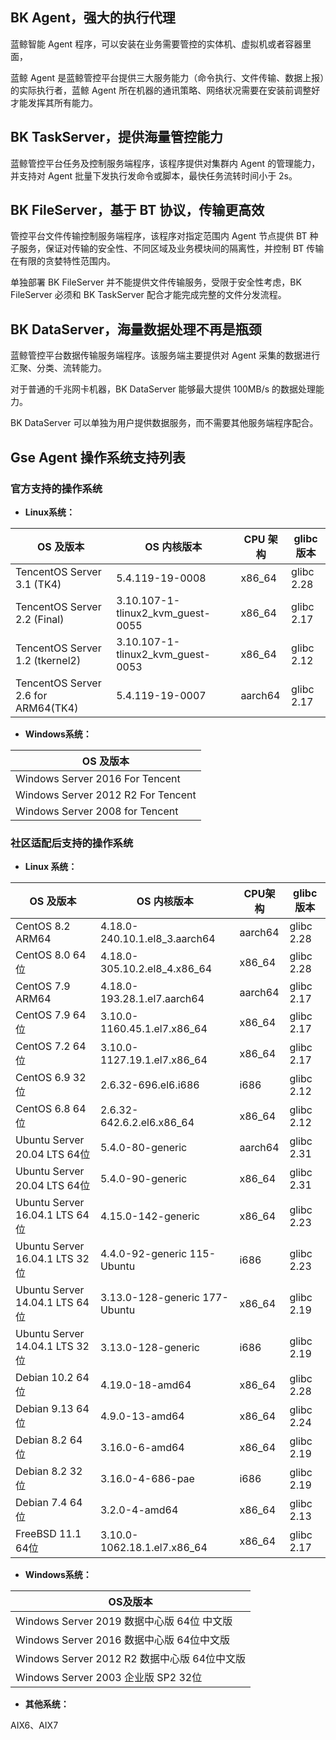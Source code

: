 ## BK Agent，强大的执行代理

蓝鲸智能 Agent 程序，可以安装在业务需要管控的实体机、虚拟机或者容器里面，

蓝鲸 Agent 是蓝鲸管控平台提供三大服务能力（命令执行、文件传输、数据上报）的实际执行者，蓝鲸 Agent 所在机器的通讯策略、网络状况需要在安装前调整好才能发挥其所有能力。

## BK TaskServer，提供海量管控能力

蓝鲸管控平台任务及控制服务端程序，该程序提供对集群内 Agent 的管理能力，并支持对 Agent 批量下发执行发命令或脚本，最快任务流转时间小于 2s。

## BK FileServer，基于 BT 协议，传输更高效

管控平台文件传输控制服务端程序，该程序对指定范围内 Agent 节点提供 BT 种子服务，保证对传输的安全性、不同区域及业务模块间的隔离性，并控制 BT 传输在有限的贪婪特性范围内。

单独部署 BK FileServer 并不能提供文件传输服务，受限于安全性考虑，BK FileServer 必须和 BK TaskServer 配合才能完成完整的文件分发流程。

## BK DataServer，海量数据处理不再是瓶颈

蓝鲸管控平台数据传输服务端程序。该服务端主要提供对 Agent 采集的数据进行汇聚、分类、流转能力。

对于普通的千兆网卡机器，BK DataServer 能够最大提供 100MB/s 的数据处理能力。

BK DataServer 可以单独为用户提供数据服务，而不需要其他服务端程序配合。

## Gse Agent 操作系统支持列表

### 官方支持的操作系统

- **Linux系统：**

| OS 及版本 | OS 内核版本 | CPU 架构 | glibc 版本 |
|  ----  | ----  | ----  | ----  |
| TencentOS Server 3.1 (TK4) | 5.4.119-19-0008 | x86_64 | glibc 2.28 |
| TencentOS Server 2.2 (Final) | 3.10.107-1-tlinux2_kvm_guest-0055 | x86_64 | glibc 2.17 |
| TencentOS Server 1.2 (tkernel2) | 3.10.107-1-tlinux2_kvm_guest-0053 | x86_64 | glibc 2.12 |
| TencentOS Server 2.6 for ARM64(TK4) | 5.4.119-19-0007 | aarch64 | glibc 2.17 |

- **Windows系统：**

| OS 及版本 | 
|  ----  |
| Windows Server 2016 For Tencent |
| Windows Server 2012 R2 For Tencent |
| Windows Server 2008 for Tencent |


### 社区适配后支持的操作系统

- **Linux 系统：**

| OS 及版本 | OS 内核版本 | CPU架构 | glibc版本 |
|  ----  | ----  | ----  | ----  |
| CentOS 8.2 ARM64 | 4.18.0-240.10.1.el8_3.aarch64 | aarch64 | glibc 2.28 |
| CentOS 8.0 64位 | 4.18.0-305.10.2.el8_4.x86_64 | x86_64 | glibc 2.28 |
| CentOS 7.9 ARM64 | 4.18.0-193.28.1.el7.aarch64 | aarch64 | glibc 2.17 |
| CentOS 7.9 64位 | 3.10.0-1160.45.1.el7.x86_64 | x86_64 | glibc 2.17 |
| CentOS 7.2 64位 | 3.10.0-1127.19.1.el7.x86_64 | x86_64 | glibc 2.17 |
| CentOS 6.9 32位 | 2.6.32-696.el6.i686 | i686 | glibc 2.12 |
| CentOS 6.8 64位 | 2.6.32-642.6.2.el6.x86_64 | x86_64 | glibc 2.12 |
| Ubuntu Server 20.04 LTS 64位 | 5.4.0-80-generic | aarch64 | glibc 2.31 |
| Ubuntu Server 20.04 LTS 64位 | 5.4.0-90-generic | x86_64 | glibc 2.31 |
| Ubuntu Server 16.04.1 LTS 64位 | 4.15.0-142-generic | x86_64 | glibc 2.23 |
| Ubuntu Server 16.04.1 LTS 32位 | 4.4.0-92-generic 115-Ubuntu | i686 | glibc 2.23 |
| Ubuntu Server 14.04.1 LTS 64位 | 3.13.0-128-generic 177-Ubuntu | x86_64 | glibc 2.19 |
| Ubuntu Server 14.04.1 LTS 32位 | 3.13.0-128-generic | i686 | glibc 2.19 |
| Debian 10.2 64位 | 4.19.0-18-amd64 | x86_64 | glibc 2.28 |
| Debian 9.13 64位 | 4.9.0-13-amd64 | x86_64 | glibc 2.24 |
| Debian 8.2 64位 | 3.16.0-6-amd64 | x86_64 | glibc 2.19 |
| Debian 8.2 32位 | 3.16.0-4-686-pae | i686 | glibc 2.19 |
| Debian 7.4 64位 | 3.2.0-4-amd64 | x86_64 | glibc 2.13 |
| FreeBSD 11.1 64位 | 3.10.0-1062.18.1.el7.x86_64 | x86_64 | glibc 2.17 |

- **Windows系统：**

| OS及版本 | 
|  ----  |
| Windows Server 2019 数据中心版 64位 中文版 |
| Windows Server 2016 数据中心版 64位中文版 |
| Windows Server 2012 R2 数据中心版 64位中文版 |
| Windows Server 2003 企业版 SP2 32位 |

- **其他系统：**

AIX6、AIX7
